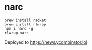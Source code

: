# narc

```
brew install racket
brew install rlwrap
npm i narc -g
rlwrap narc
```

Deployed to https://news.ycombinator.lol

